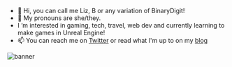 - 👋 Hi, you can call me Liz, B or any variation of BinaryDigit!
- 👀 My pronouns are she/they.
- I ’m interested in gaming, tech, travel, web dev and currently learning to make games in Unreal Engine!
- 📫 You can reach me on [Twitter](https://twitter.com/binarydigit) or read what I'm up to on my [blog](https://binarydigit.io/)

![banner](https://raw.githubusercontent.com/thebinarydigit/thebinarydigit/main/banner.png)
<!---
thebinarydigit/thebinarydigit is a ✨ special ✨ repository because its `README.md` (this file) appears on your GitHub profile.
You can click the Preview link to take a look at your changes.
--->
